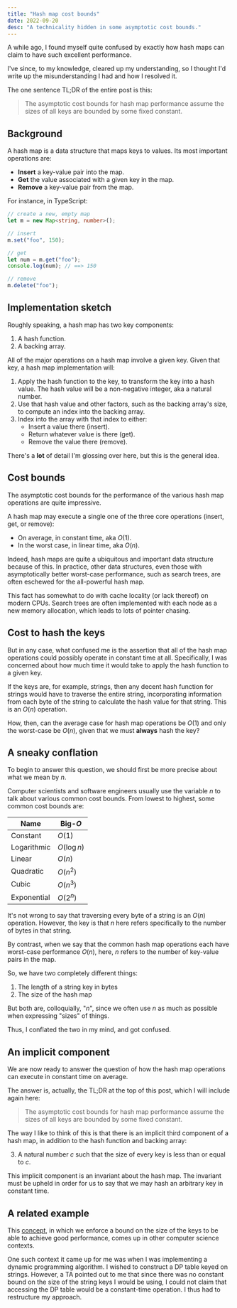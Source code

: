 ```yaml
---
title: "Hash map cost bounds"
date: 2022-09-20
desc: "A technicality hidden in some asymptotic cost bounds."
---
```


A while ago, I found myself quite confused by exactly how hash maps can claim to have such excellent performance.

I've since, to my knowledge, cleared up my understanding, so I thought I'd write up the misunderstanding I had and how I resolved it.

The one sentence TL;DR of the entire post is this:

> The asymptotic cost bounds for hash map performance assume the sizes of all keys are bounded by some fixed constant.

## Background

A hash map is a data structure that maps keys to values. Its most important operations are:

- **Insert** a key-value pair into the map.
- **Get** the value associated with a given key in the map.
- **Remove** a key-value pair from the map.

For instance, in TypeScript:

```ts
// create a new, empty map
let m = new Map<string, number>();

// insert
m.set("foo", 150);

// get
let num = m.get("foo");
console.log(num); // ==> 150

// remove
m.delete("foo");
```

## Implementation sketch

Roughly speaking, a hash map has two key components:

1. A hash function.
2. A backing array.

All of the major operations on a hash map involve a given key. Given that key, a hash map implementation will:

1. Apply the hash function to the key, to transform the key into a hash value. The hash value will be a non-negative integer, aka a natural number.
2. Use that hash value and other factors, such as the backing array's size, to compute an index into the backing array.
3. Index into the array with that index to either:
   - Insert a value there (insert).
   - Return whatever value is there (get).
   - Remove the value there (remove).

There's a **lot** of detail I'm glossing over here, but this is the general idea.

## Cost bounds

The asymptotic cost bounds for the performance of the various hash map operations are quite impressive.

A hash map may execute a single one of the three core operations (insert, get, or remove):

- On average, in constant time, aka $O(1)$.
- In the worst case, in linear time, aka $O(n)$.

Indeed, hash maps are quite a ubiquitous and important data structure because of this. In practice, other data structures, even those with asymptotically better worst-case performance, such as search trees, are often eschewed for the all-powerful hash map.

This fact has somewhat to do with cache locality (or lack thereof) on modern CPUs. Search trees are often implemented with each node as a new memory allocation, which leads to lots of pointer chasing.

## Cost to hash the keys

But in any case, what confused me is the assertion that all of the hash map operations could possibly operate in constant time at all. Specifically, I was concerned about how much time it would take to apply the hash function to a given key.

If the keys are, for example, strings, then any decent hash function for strings would have to traverse the entire string, incorporating information from each byte of the string to calculate the hash value for that string. This is an $O(n)$ operation.

How, then, can the average case for hash map operations be $O(1)$ and only the worst-case be $O(n)$, given that we must **always** hash the key?

## A sneaky conflation

To begin to answer this question, we should first be more precise about what we mean by $n$.

Computer scientists and software engineers usually use the variable $n$ to talk about various common cost bounds. From lowest to highest, some common cost bounds are:

| Name        | Big-$O$     |
| ----------- | ----------- |
| Constant    | $O(1)$      |
| Logarithmic | $O(\log n)$ |
| Linear      | $O(n)$      |
| Quadratic   | $O(n^2)$    |
| Cubic       | $O(n^3)$    |
| Exponential | $O(2^n)$    |

It's not wrong to say that traversing every byte of a string is an $O(n)$ operation. However, the key is that $n$ here refers specifically to the number of bytes in that string.

By contrast, when we say that the common hash map operations each have worst-case performance $O(n)$, here, $n$ refers to the number of key-value pairs in the map.

So, we have two completely different things:

1. The length of a string key in bytes
2. The size of the hash map

But both are, colloquially, "$n$", since we often use $n$ as much as possible when expressing "sizes" of things.

Thus, I conflated the two in my mind, and got confused.

## An implicit component

We are now ready to answer the question of how the hash map operations can execute in constant time on average.

The answer is, actually, the TL;DR at the top of this post, which I will include again here:

> The asymptotic cost bounds for hash map performance assume the sizes of all keys are bounded by some fixed constant.

The way I like to think of this is that there is an implicit third component of a hash map, in addition to the hash function and backing array:

3. A natural number $c$ such that the size of every key is less than or equal to $c$.

This implicit component is an invariant about the hash map. The invariant must be upheld in order for us to say that we may hash an arbitrary key in constant time.

## A related example

This [concept][limitations-opportunity], in which we enforce a bound on the size of the keys to be able to achieve good performance, comes up in other computer science contexts.

One such context it came up for me was when I was implementing a dynamic programming algorithm. I wished to construct a DP table keyed on strings. However, a TA pointed out to me that since there was no constant bound on the size of the string keys I would be using, I could not claim that accessing the DP table would be a constant-time operation. I thus had to restructure my approach.

[limitations-opportunity]: /posts/limitations-opportunity/
